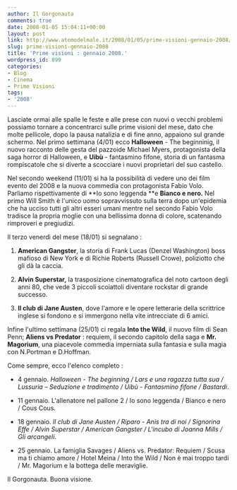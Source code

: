 ```yaml
---
author: Il Gorgonauta
comments: true
date: 2008-01-05 15:04:11+00:00
layout: post
link: http://www.atomodelmale.it/2008/01/05/prime-visioni-gennaio-2008/
slug: prime-visioni-gennaio-2008
title: 'Prime visioni : gennaio 2008.'
wordpress_id: 899
categories:
- Blog
- Cinema
- Prime Visioni
tags:
- '2008'
---
```


Lasciate ormai alle spalle le feste e alle prese con nuovi o vecchi problemi possiamo tornare a concentrarci sulle prime visioni del mese, dato che molte pellicole, dopo la pausa natalizia e di fine anno, appaiono sul grande schermo. Nel primo settimana (4/01) ecco **Halloween** - The beginninig, il nuovo racconto delle gesta del pazzoide Michael Myers, protagonista della saga horror di Halloween, e **Uibù** - fantasmino fifone, storia di un fantasma rompiscatole che si diverte a scocciare i nuovi proprietari del suo castello.




Nel secondo weekend (11/01) si ha la possibilità di vedere uno dei film evento del 2008 e la nuova commedia con protagonista Fabio Volo. Parliamo rispettivamente di **Io sono leggenda **e **Bianco e nero.** Nel primo Will Smith è l'unico uomo sopravvissuto sulla terra dopo un'epidemia che ha ucciso tutti gli altri esseri umani mentre nel secondo Fabio Volo tradisce la propria moglie con una bellissima donna di colore, scatenando rimproveri e pregiudizi.



<!-- more -->


Il terzo venerdì del mese (18/01) si segnalano :



	
  1. **American Gangster**, la storia di Frank Lucas (Denzel Washington) boss mafioso di New York e di Richie Roberts (Russell Crowe), poliziotto che gli dà la caccia.

	
  2. **Alvin Superstar,** la trasposizione cinematografica del noto cartoon degli anni 80, che vede 3 piccoli scoiattoli diventare rockstar di grande successo.

	
  3. **Il club di Jane Austen**, dove l'amore e le opere letterarie della scrittrice inglese si fondono e si immergono nella vite intrecciate di 6 amici.


Infine l'ultimo settimana (25/01) ci regala **Into the Wild**, il nuovo film di Sean Penn; **Aliens vs Predator** : requiem, il secondo capitolo della saga e **Mr. Magorium**, una piacevole commedia imperniata sulla fantasia e sulla magia con N.Portman e D.Hoffman.

Come sempre, ecco l'elenco completo :



	
  * 4 gennaio. _Halloween - The beginning / Lars e una ragazza tutta sua / Lussuria – Seduzione e tradimento / Uibù - Fantasmino fifone / Bastardi_.

	
  * 11 gennaio. L'allenatore nel pallone 2 / Io sono leggenda / Bianco e nero / Cous Cous.

	
  * 18 gennaio. _Il club di Jane Austen /  Riparo - Anis tra di noi / Signorina Effe / Alvin Superstar / American Gangster / L'incubo di Joanna Mills / Gli arcangeli_.

	
  * 25 gennaio. La famiglia Savages / Aliens vs. Predator: Requiem / Scusa ma ti chiamo amore / Hotel Meina / Into the Wild / Non è mai troppo tardi / Mr. Magorium e la bottega delle meraviglie.


Il Gorgonauta. Buona visione.

